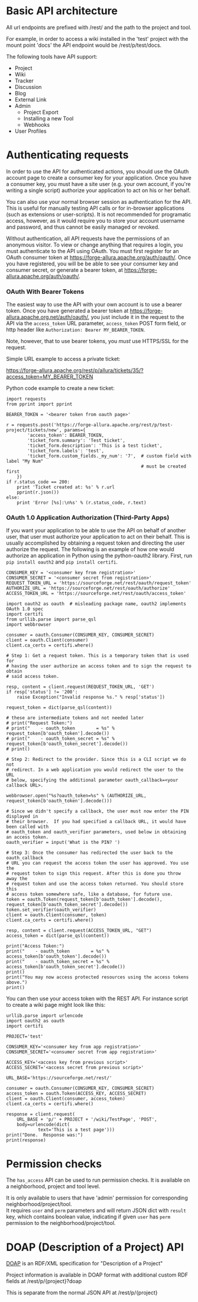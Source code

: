 <!--
    Licensed to the Apache Software Foundation (ASF) under one
    or more contributor license agreements.  See the NOTICE file
    distributed with this work for additional information
    regarding copyright ownership.  The ASF licenses this file
    to you under the Apache License, Version 2.0 (the
    "License"); you may not use this file except in compliance
    with the License.  You may obtain a copy of the License at

      http://www.apache.org/licenses/LICENSE-2.0

    Unless required by applicable law or agreed to in writing,
    software distributed under the License is distributed on an
    "AS IS" BASIS, WITHOUT WARRANTIES OR CONDITIONS OF ANY
    KIND, either express or implied.  See the License for the
    specific language governing permissions and limitations
    under the License.
-->

# Basic API architecture

All url endpoints are prefixed with /rest/ and the path to the project and tool.  

For example, in order to access a wiki installed in the 'test' project with the mount point 'docs' the API endpoint would be /rest/p/test/docs.

The following tools have API support:

* Project
* Wiki
* Tracker
* Discussion
* Blog
* External Link
* Admin
    * Project Export
    * Installing a new Tool
    * Webhooks
* User Profiles

# Authenticating requests

In order to use the API for authenticated actions, you should use the OAuth account page to create a consumer key for your application.  Once you have a consumer key, you must have a site user (e.g. your own account, if you're writing a single script) authorize your application to act on his or her behalf.

You can also use your normal browser session as authentication for the API.  This is useful for manually testing API calls or for in-browser applications (such as extensions or user-scripts).  It is not recommended for programatic access, however, as it would require you to store your account username and password, and thus cannot be easily managed or revoked.

Without authentication, all API requests have the permissions of an anonymous visitor.  To view or change anything that requires a login, you must authenticate to the API using OAuth.  You must first register for an OAuth consumer token at <https://forge-allura.apache.org/auth/oauth/>.  Once you have registered, you will be be able to see your consumer key and consumer secret, or generate a bearer token, at <https://forge-allura.apache.org/auth/oauth/>.


### OAuth With Bearer Tokens

The easiest way to use the API with your own account is to use a bearer token.  Once you have generated a bearer token at <https://forge-allura.apache.org.net/auth/oauth/>, you just include it in the request to the API via the `access_token` URL parameter, `access_token` POST form field, or http header like `Authorization: Bearer MY_BEARER_TOKEN`.

Note, however, that to use bearer tokens, you *must* use HTTPS/SSL for the request.

Simple URL example to access a private ticket:

https://forge-allura.apache.org/rest/p/allura/tickets/35/?access_token=MY_BEARER_TOKEN

Python code example to create a new ticket:

    import requests
    from pprint import pprint
    
    BEARER_TOKEN = '<bearer token from oauth page>'
    
    r = requests.post('https://forge-allura.apache.org/rest/p/test-project/tickets/new', params={
            'access_token': BEARER_TOKEN,
            'ticket_form.summary': 'Test ticket',
            'ticket_form.description': 'This is a test ticket',
            'ticket_form.labels': 'test',
            'ticket_form.custom_fields._my_num': '7',  # custom field with label "My Num"
                                                       # must be created first
        })
    if r.status_code == 200:
        print 'Ticket created at: %s' % r.url
        pprint(r.json())
    else:
        print 'Error [%s]:\n%s' % (r.status_code, r.text)



### OAuth 1.0 Application Authorization (Third-Party Apps)


If you want your application to be able to use the API on behalf of another user, that user must authorize your application to act on their behalf.  This is usually accomplished by obtaining a request token and directing the user authorize the request.  The following is an example of how one would authorize an application in Python using the python-oauth2 library.  First, run `pip install oauth2` and `pip install certifi`.

    CONSUMER_KEY = '<consumer key from registration>'
    CONSUMER_SECRET = '<consumer secret from registration>'
    REQUEST_TOKEN_URL = 'https://sourceforge.net/rest/oauth/request_token'
    AUTHORIZE_URL = 'https://sourceforge.net/rest/oauth/authorize'
    ACCESS_TOKEN_URL = 'https://sourceforge.net/rest/oauth/access_token'
    
    import oauth2 as oauth  # misleading package name, oauth2 implements OAuth 1.0 spec
    import certifi
    from urllib.parse import parse_qsl
    import webbrowser
    
    consumer = oauth.Consumer(CONSUMER_KEY, CONSUMER_SECRET)
    client = oauth.Client(consumer)
    client.ca_certs = certifi.where()
    
    # Step 1: Get a request token. This is a temporary token that is used for 
    # having the user authorize an access token and to sign the request to obtain 
    # said access token.
    
    resp, content = client.request(REQUEST_TOKEN_URL, 'GET')
    if resp['status'] != '200':
        raise Exception("Invalid response %s." % resp['status'])
    
    request_token = dict(parse_qsl(content))
    
    # these are intermediate tokens and not needed later
    # print("Request Token:")
    # print("    - oauth_token        = %s" % request_token[b'oauth_token'].decode())
    # print("    - oauth_token_secret = %s" % request_token[b'oauth_token_secret'].decode())
    # print()
    
    # Step 2: Redirect to the provider. Since this is a CLI script we do not 
    # redirect. In a web application you would redirect the user to the URL
    # below, specifying the additional parameter oauth_callback=<your callback URL>.
    
    webbrowser.open("%s?oauth_token=%s" % (AUTHORIZE_URL, request_token[b'oauth_token'].decode()))
    
    # Since we didn't specify a callback, the user must now enter the PIN displayed in 
    # their browser.  If you had specified a callback URL, it would have been called with 
    # oauth_token and oauth_verifier parameters, used below in obtaining an access token.
    oauth_verifier = input('What is the PIN? ')
    
    # Step 3: Once the consumer has redirected the user back to the oauth_callback
    # URL you can request the access token the user has approved. You use the 
    # request token to sign this request. After this is done you throw away the
    # request token and use the access token returned. You should store this 
    # access token somewhere safe, like a database, for future use.
    token = oauth.Token(request_token[b'oauth_token'].decode(), request_token[b'oauth_token_secret'].decode())
    token.set_verifier(oauth_verifier)
    client = oauth.Client(consumer, token)
    client.ca_certs = certifi.where()
    
    resp, content = client.request(ACCESS_TOKEN_URL, "GET")
    access_token = dict(parse_qsl(content))
    
    print("Access Token:")
    print("    - oauth_token        = %s" % access_token[b'oauth_token'].decode())
    print("    - oauth_token_secret = %s" % access_token[b'oauth_token_secret'].decode())
    print()
    print("You may now access protected resources using the access tokens above.") 
    print()


You can then use your access token with the REST API.  For instance script to create a wiki page might look like this:

    urllib.parse import urlencode
    import oauth2 as oauth
    import certifi
    
    PROJECT='test'
    
    CONSUMER_KEY='<consumer key from app registration>'
    CONSUMER_SECRET='<consumer secret from app registration>'
    
    ACCESS_KEY='<access key from previous script>'
    ACCESS_SECRET='<access secret from previous script>'
    
    URL_BASE='https://sourceforge.net/rest/'
    
    consumer = oauth.Consumer(CONSUMER_KEY, CONSUMER_SECRET)
    access_token = oauth.Token(ACCESS_KEY, ACCESS_SECRET)
    client = oauth.Client(consumer, access_token)
    client.ca_certs = certifi.where()
    
    response = client.request(
        URL_BASE + 'p/' + PROJECT + '/wiki/TestPage', 'POST',
        body=urlencode(dict(
                text='This is a test page')))
    print("Done.  Response was:")
    print(response)


# Permission checks

The `has_access` API can be used to run permission checks. It is available on a neighborhood, project and tool level.

It is only available to users that have 'admin' permission for corresponding neighborhood/project/tool.  
It requires `user` and `perm` parameters and will return JSON dict with `result` key, which contains boolean value, indicating if given `user` has `perm` permission to the neighborhood/project/tool.


# DOAP (Description of a Project) API

[DOAP](http://en.wikipedia.org/wiki/DOAP) is an RDF/XML specification for "Description of a Project"

Project information is available in DOAP format with additional custom RDF fields at /rest/p/{project}?doap

This is separate from the normal JSON API at /rest/p/{project}